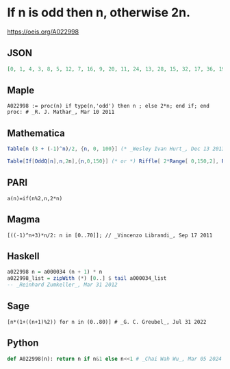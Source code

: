 # If n is odd then n, otherwise 2n\.
https://oeis.org/A022998
## JSON
```JSON
[0, 1, 4, 3, 8, 5, 12, 7, 16, 9, 20, 11, 24, 13, 28, 15, 32, 17, 36, 19, 40, 21, 44, 23, 48, 25, 52, 27, 56, 29, 60, 31, 64, 33, 68, 35, 72, 37, 76, 39, 80, 41, 84, 43, 88, 45, 92, 47, 96, 49, 100, 51, 104, 53, 108, 55, 112, 57, 116, 59, 120, 61, 124, 63, 128, 65, 132, 67]
```
## Maple
```Maple
A022998 := proc(n) if type(n,'odd') then n ; else 2*n; end if; end proc: # _R. J. Mathar_, Mar 10 2011
```
## Mathematica
```Mathematica
Table[n (3 + (-1)^n)/2, {n, 0, 100}] (* _Wesley Ivan Hurt_, Dec 13 2013 *)
```
```Mathematica
Table[If[OddQ[n],n,2n],{n,0,150}] (* or *) Riffle[ 2*Range[ 0,150,2], Range[ 1,150,2]] (* _Harvey P. Dale_, Feb 06 2017 *)
```
## PARI
```PARI
a(n)=if(n%2,n,2*n)
```
## Magma
```Magma
[((-1)^n+3)*n/2: n in [0..70]]; // _Vincenzo Librandi_, Sep 17 2011
```
## Haskell
```Haskell
a022998 n = a000034 (n + 1) * n
a022998_list = zipWith (*) [0..] $ tail a000034_list
-- _Reinhard Zumkeller_, Mar 31 2012
```
## Sage
```Sage
[n*(1+((n+1)%2)) for n in (0..80)] # _G. C. Greubel_, Jul 31 2022
```
## Python
```Python
def A022998(n): return n if n&1 else n<<1 # _Chai Wah Wu_, Mar 05 2024
```
